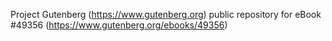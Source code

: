 Project Gutenberg (https://www.gutenberg.org) public repository for
eBook #49356 (https://www.gutenberg.org/ebooks/49356)
